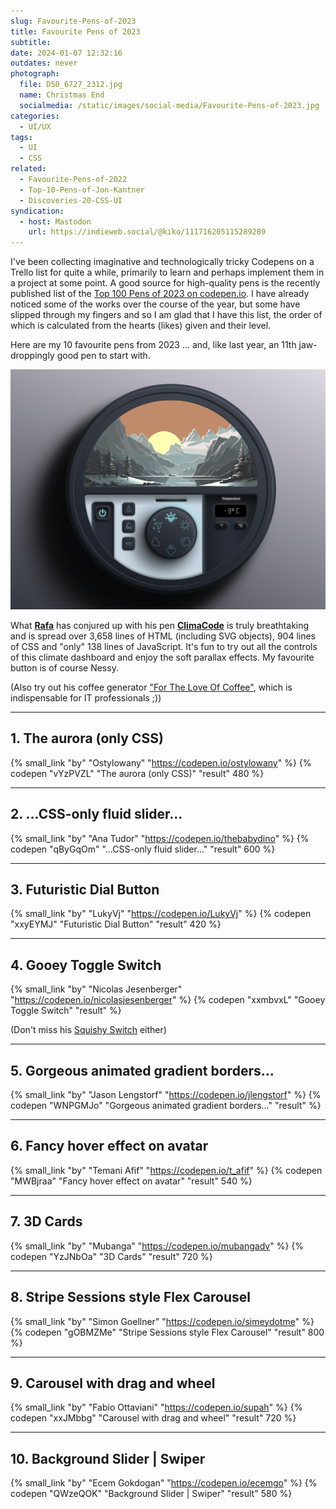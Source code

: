 ```yaml
---
slug: Favourite-Pens-of-2023
title: Favourite Pens of 2023
subtitle:
date: 2024-01-07 12:32:16
outdates: never
photograph:
  file: D50_6727_2312.jpg
  name: Christmas End
  socialmedia: /static/images/social-media/Favourite-Pens-of-2023.jpg
categories:
  - UI/UX
tags:
  - UI
  - CSS
related:
  - Favourite-Pens-of-2022
  - Top-10-Pens-of-Jon-Kantner
  - Discoveries-20-CSS-UI
syndication:
  - host: Mastodon
    url: https://indieweb.social/@kiko/111716205115289289
---
```


I've been collecting imaginative and technologically tricky Codepens on a Trello list for quite a while, primarily to learn and perhaps implement them in a project at some point. A good source for high-quality pens is the recently published list of the [Top 100 Pens of 2023 on codepen.io](https://codepen.io/2023/popular/pens/). I have already noticed some of the works over the course of the year, but some have slipped through my fingers and so I am glad that I have this list, the order of which is calculated from the hearts (likes) given and their level.

Here are my 10 favourite pens from 2023 ... and, like last year, an 11th jaw-droppingly good pen to start with.

![Fantastic piece of CSS art ... and a little JavaScript](Favourite-Pens-of-2023/climacode.png)

What **[Rafa](https://codepen.io/RAFA3L)** has conjured up with his pen [**ClimaCode**](https://codepen.io/RAFA3L/pen/ZEmBzEv) is truly breathtaking and is spread over 3,658 lines of HTML (including SVG objects), 904 lines of CSS and "only" 138 lines of JavaScript. It's fun to try out all the controls of this climate dashboard and enjoy the soft parallax effects. My favourite button is of course Nessy.

(Also try out his coffee generator ["For The Love Of Coffee"](https://codepen.io/RAFA3L/pen/QWJOmrL), which is indispensable for IT professionals ;))

<!-- more -->

---

## 1. The aurora (only CSS)

{% small_link "by" "Ostylowany" "https://codepen.io/ostylowany" %}
{% codepen "vYzPVZL" "The aurora (only CSS)" "result" 480 %}

---

## 2. ...CSS-only fluid slider...

{% small_link "by" "Ana Tudor" "https://codepen.io/thebabydino" %}
{% codepen "qByGqOm" "...CSS-only fluid slider..." "result" 600 %}

---

## 3. Futuristic Dial Button

{% small_link "by" "LukyVj" "https://codepen.io/LukyVj" %}
{% codepen "xxyEYMJ" "Futuristic Dial Button" "result" 420 %}

---

## 4. Gooey Toggle Switch

{% small_link "by" "Nicolas Jesenberger" "https://codepen.io/nicolasjesenberger" %}
{% codepen "xxmbvxL" "Gooey Toggle Switch" "result" %}

(Don't miss his [Squishy Switch](https://codepen.io/nicolasjesenberger/pen/bGQwBYo) either)

---

## 5. Gorgeous animated gradient borders... 

{% small_link "by" "Jason Lengstorf" "https://codepen.io/jlengstorf" %}
{% codepen "WNPGMJo" "Gorgeous animated gradient borders..." "result" %}

---

## 6. Fancy hover effect on avatar

{% small_link "by" "Temani Afif" "https://codepen.io/t_afif" %}
{% codepen "MWBjraa" "Fancy hover effect on avatar" "result" 540 %}

---

## 7. 3D Cards

{% small_link "by" "Mubanga" "https://codepen.io/mubangadv" %}
{% codepen "YzJNbOa" "3D Cards" "result" 720 %}

---

## 8. Stripe Sessions style Flex Carousel

{% small_link "by" "Simon Goellner" "https://codepen.io/simeydotme" %}
{% codepen "gOBMZMe" "Stripe Sessions style Flex Carousel" "result" 800 %}

---

## 9. Carousel with drag and wheel

{% small_link "by" "Fabio Ottaviani" "https://codepen.io/supah" %}
{% codepen "xxJMbbg" "Carousel with drag and wheel" "result" 720 %}

---

## 10. Background Slider | Swiper

{% small_link "by" "Ecem Gokdogan" "https://codepen.io/ecemgo" %}
{% codepen "QWzeQOK" "Background Slider | Swiper" "result" 580 %}

